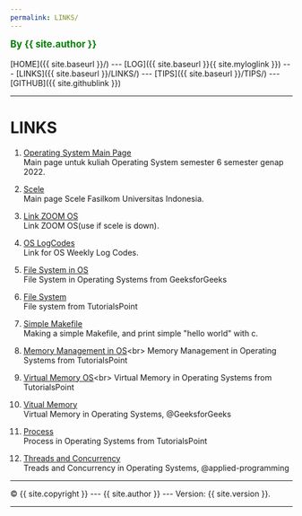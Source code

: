 ```yaml
---
permalink: LINKS/
---
```

<span style="color:green; font-weight:bold; font-size:larger;">By {{ site.author }}</span>
<br><br>
[HOME]({{ site.baseurl }}/) ---
[LOG]({{ site.baseurl }}{{ site.myloglink }}) ---
[LINKS]({{ site.baseurl }}/LINKS/) ---
[TIPS]({{ site.baseurl }}/TIPS/) ---
[GITHUB]({{ site.githublink }})
<br>
<hr>

# LINKS

1. [Operating System Main Page](https://os.vlsm.org/)<br>
Main page untuk kuliah Operating System semester 6 semester genap 2022.

2. [Scele](https://scele.cs.ui.ac.id/)<br>
Main page Scele Fasilkom Universitas Indonesia.

3. [Link ZOOM OS](https://zoom.us/j/99547756705)<br>
Link ZOOM OS(use if scele is down).

4. [OS LogCodes](https://osp4diss.vlsm.org/ETC/logCodes.txt)<br>
Link for OS Weekly Log Codes.

5. [File System in OS](https://www.geeksforgeeks.org/file-systems-in-operating-system/)<br>
File System in Operating Systems from GeeksforGeeks

6. [File System](https://www.tutorialspoint.com/operating_system/os_file_system.htm)<br>
File system from TutorialsPoint 

7. [Simple Makefile](https://www.cs.colby.edu/maxwell/courses/tutorials/maketutor/)<br>
Making a simple Makefile, and print simple "hello world" with c.

8. [Memory Management in OS](https://www.tutorialspoint.com/operating_system/os_memory_management.htm#:~:text=Memory%20management%20is%20the%20functionality,process%20or%20it%20is%20free.)<br>
Memory Management in Operating Systems from TutorialsPoint

9. [Virtual Memory OS](https://www.tutorialspoint.com/operating_system/os_virtual_memory.htm#:~:text=A%20computer%20can%20address%20more,to%20emulate%20the%20computer's%20RAM.)<br>
Virtual Memory in Operating Systems from TutorialsPoint

10. [Vitual Memory](https://www.geeksforgeeks.org/virtual-memory-in-operating-system/)<br>
Virtual Memory in Operating Systems, @GeeksforGeeks

11. [Process](https://www.tutorialspoint.com/operating_system/os_processes.htm)<br>
Process in Operating Systems from TutorialsPoint

12. [Threads and Concurrency](https://applied-programming.github.io/Operating-Systems-Notes/3-Threads-and-Concurrency/)<br>
Treads and Concurrency in Operating Systems, @applied-programming
<hr>
&copy; {{ site.copyright }} --- {{ site.author }} --- Version: {{ site.version }}.
<hr>
<br>
